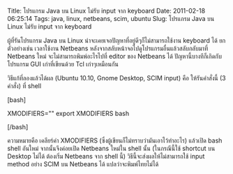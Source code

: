 Title: โปรแกรม Java บน Linux ไม่รับ input จาก keyboard 
Date: 2011-02-18 06:25:14
Tags: java, linux, netbeans, scim, ubuntu 
Slug: โปรแกรม Java บน Linux ไม่รับ input จาก keyboard 


ผู้ที่รันโปรแกรม Java บน Linux น่าจะเคยเจอปัญหาที่อยู่ดีๆก็ไม่สามารถใช้งาน keyboard ได้ ยกตัวอย่างเช่น เวลาใช้งาน Netbeans หลังจากสลับหน้าจอไปดูโปรแกรมอื่นแล้วสลับกลับมาที่ Netbeans ใหม่ จะไม่สามารถพิมพ์อะไรไปที่ editor ของ Netbeans ได้ ปัญหานี้บางทีก็เกิดกับโปรแกรม GUI เก่าที่เขียนด้วย Tcl เก่าๆเหมือนกัน

วิธีแก้ที่ลองแล้วได้ผล (Ubuntu 10.10, Gnome Desktop, SCIM input) คือ ให้รันคำสั่งนี้ (3 คำสั่ง) ที่ shell

[bash]

XMODIFIERS=&quot;&quot;
export XMODIFIERS
bash

[/bash]

ความหมายคือ เคลียร์ค่า XMODIFIERS (ซึ่งผู้เขียนก็ไม่ทราบว่ามันเอาไว้ทำอะไร) แล้วเปิด bash shell อันใหม่ จากนั้นจึงค่อยเปิด Netbeans ใหม่ใน shell นั้น (ในกรณีนี้ใช้ shortcut บน Desktop ไม่ได้ ต้องเริ่ม Netbeans จาก shell นี้) วิธีนี้จะส่งผลให้ไม่สามารถใช้ input method อย่าง SCIM บน Netbeans ได้ แปลว่าจะพิมพ์ไทยไม่ได้
